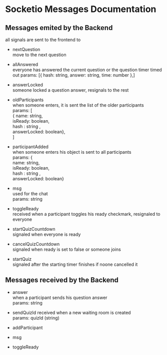 # Socketio Messages Documentation

## Messages emited by the Backend

all signals are sent to the frontend to

* nextQuestion  
    move to the next question  

* allAnswered  
    everyone has answered the current question or the question timer timed out
    params: [{ hash: string, answer: string, time: number },]

* answerLocked  
    someone locked a question answer, resignals to the rest

* oldParticipants  
    when someone enters, it is sent the list of the older participants  
    params: [  
        { name: string,  
        isReady: boolean,  
        hash : string ,  
        answerLocked: boolean},  
     ]

* participantAdded  
    when someone enters his object is sent to all participants  
    params: {  
        name: string,  
        isReady: boolean,  
        hash : string ,  
        answerLocked: boolean}

* msg  
    used for the chat  
    params: string

* toggleReady  
    received when a participant toggles his ready checkmark, resignaled to everyone

* startQuizCountdown  
    signaled when everyone is ready

* cancelQuizCountdown  
    signaled when ready is set to false or someone joins

* startQuiz  
    signaled after the starting timer finishes if noone cancelled it

## Messages received by the Backend

* answer  
    when a participant sends his question answer  
    params: string

* sendQuizId
    received when a new waiting room is created  
    params: quizId (string)
* addParticipant
* msg
* toggleReady
